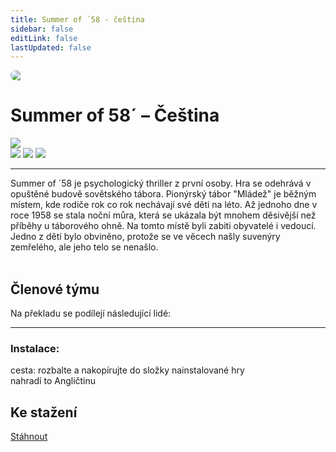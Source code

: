 ```yaml
---
title: Summer of ´58 - čeština
sidebar: false
editLink: false
lastUpdated: false
---
```

<script setup lang="ts">
const people = {
  lead: [
    { name: "Pertim", role: "Vedení projektu"}
  ],
  l10n: [
    { name: "Pertim", role: "Překlad"},
    { name: "Pertim", role: "Korektura"},
  ],
  support: [
    { name: "Tom Bombadil", role: "Technika, fonty"},
  ]
};
</script>

<div style="border-radius: 16px; overflow: hidden; margin-bottom: 16px;">
  <img src="https://i.imgur.com/W6AcvOS.png">
</div> 

# Summer of 58´ – Čeština

![](https://img.shields.io/badge/přeloženo-100%25-darkgreen?style=for-the-badge)<br>
![](https://img.shields.io/badge/herní%20klient-steam-grey?style=for-the-badge) 
![](https://img.shields.io/badge/verze%20hry-aktuální-grey?style=for-the-badge) 
![](https://img.shields.io/badge/verze%20překladu-1.0-grey?style=for-the-badge)

------------
Summer of ´58 je psychologický thriller z první osoby. Hra se odehrává v opuštěné budově sovětského tábora.
Pionýrský tábor "Mládež" je běžným místem, kde rodiče rok co rok nechávají své děti na léto. Až jednoho dne v roce 1958 se stala noční můra, která se ukázala být mnohem děsivější než příběhy u táborového ohně. Na tomto místě byli zabiti obyvatelé i vedoucí. Jedno z dětí bylo obviněno, protože se ve věcech našly suvenýry zemřelého, ale jeho telo se nenašlo.<br /><br />

## Členové týmu

Na překladu se podílejí následující lidé:

<PTeamMembers :members="people.lead" />

<PTeamMembers :members="people.l10n" />

<PTeamMembers :members="people.support" />

<PTeamMembers :members="people.partners" />

---

### Instalace:
cesta: rozbalte a nakopírujte do složky nainstalované hry <br />
nahradí to Angličtinu

## Ke stažení
[Stáhnout](https://fastshare.live/28409103/summer-of-58-cz.rar)







